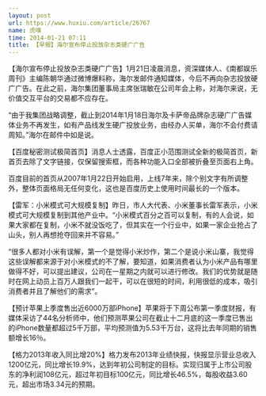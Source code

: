 ```yaml
---
layout: post
url: https://www.huxiu.com/article/26767
name: 虎嗅
time: 2014-01-21 07:11
title: 【早报】海尔宣布停止投放杂志类硬广广告
---
```

【海尔宣布停止投放杂志类硬广广告】1月21日凌晨消息，资深媒体人、《南都娱乐周刊》主编陈朝华通过微博爆料称，海尔发邮件通知媒体，今后不再向杂志投放硬广广告。在此之前，海尔集团董事局主席张瑞敏在公司年会上称，对海尔来说，无价值交互平台的交易都不应存在。

“由于我集团战略调整，截止到2014年1月18日海尔及卡萨帝品牌杂志硬广广告媒体业务不再发生，如有产品线发生硬广投放业务，由经办人买单，海尔不会付费请周知。”海尔在邮件中如是说。

【百度秘密测试极简首页】消息人士透露，百度正小范围测试全新的极简首页，新首页去除了文字链接，仅保留搜索框，而各种功能入口全部被折叠至页面右上角。

百度目前的首页从2007年1月22日开始启用，上线7年来，除个别文字有所调整外，整体页面格局无任何变化，这也是百度历史上使用时间最长的一个版本。

【雷军：小米模式可大规模复制】昨日，市人大代表、小米董事长雷军表示，小米模式可大规模复制到其他产业中。“小米模式百分之百可以复制，有的人会说，如果大家都在复制，小米不就没饭吃了，但其实在一个行业中，如果一家企业抢占了山头，别人再想抢夺回来并不容易。”

“很多人都对小米有误解，第一个是觉得小米炒作，第二个是说小米山寨，我觉得这些误解都来源于对小米模式的不了解，要知道，如果消费者认为小米产品有哪里做得不好，可以提出建议，公司在一星期之内就可以进行修改。我们的优势就是随时在网上动员上百万人跟我们一起干，可以在很短的时间，利用很低的成本，吸引消费者并且了解他们的需求”。

【预计苹果上季度售出近6000万部iPhone】苹果将于下周公布第一季度财报，有媒体采访了44名分析师中，他们预测苹果公司在截止十二月底的这一季度已售出的iPhone数量都超过5千万部，平均预测值为5.53千万台，这将比去年同期的销售额增长16％。

【格力2013年收入同比增20%】格力发布2013年业绩快报，快报显示营业总收入1200亿元，同比增长19.9%，达到年初公司制定的目标。实现归属于上市公司股东的净利润108亿元，超过年初目标100亿元，同比增长46.5%，每股收益3.60元，超出市场3.34元的预期。

